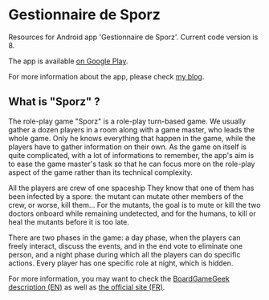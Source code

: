 # Gestionnaire de Sporz

Resources for Android app 'Gestionnaire de Sporz'.
Current code version is 8.

The app is available [on Google Play](https://play.google.com/store/apps/details?id=com.minastelien.quentin.gestionnairedesporz).

For more information about the app, please check [my blog](http://quentin-cwn.free-h.fr/?page_id=42).

## What is "Sporz" ?

The role-play game "Sporz" is a role-play turn-based game. We usually gather a dozen players in a room along with a game master, who leads the whole game. Only he knows everything that happen in the game, while the players have to gather information on their own. As the game on itself is quite complicated, with a lot of informations to remember, the app's aim is to ease the game master's task so that he can focus more on the role-play aspect of the game rather than its technical complexity.

All the players are crew of one spaceship They know that one of them has been infected by a spore: the mutant can mutate other members of the crew, or worse, kill them... For the mutants, the goal is to mute or kill the two doctors onboard while remaining undetected, and for the humans, to kill or heal the mutants before it is too late.

There are two phases in the game: a day phase, when the players can freely interact, discuss the events, and in the end vote to eliminate one person, and a night phase during which all the players can do specific actions. Every player has one specific role at night, which is hidden.

For more information, you may want to check the [BoardGameGeek description (EN)](https://boardgamegeek.com/boardgame/92465/sporz-original-outbreak) as well as [the official site (FR)](http://www.sporz.fr/).
